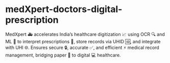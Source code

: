 # medXpert-doctors-digital-prescription
MedXpert 🚑 accelerates India’s healthcare digitization 📈 using OCR 🔍 and ML 🤖 to interpret prescriptions 💊, store records via UHID 🆔, and integrate with UHI 🌐. Ensures secure 🔒, accurate ✅, and efficient ⚡ medical record management, bridging paper 📝 to digital 💻 healthcare.
